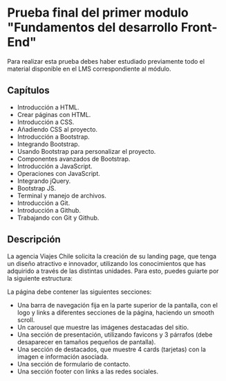 # Prueba final del primer modulo "Fundamentos del desarrollo Front-End"
Para realizar esta prueba debes haber estudiado previamente todo el material
disponible en el LMS correspondiente al módulo.
## Capítulos
- Introducción a HTML.
- Crear páginas con HTML.
- Introducción a CSS.
- Añadiendo CSS al proyecto.
- Introducción a Bootstrap.
- Integrando Bootstrap.
- Usando Bootstrap para personalizar el proyecto.
- Componentes avanzados de Bootstrap.
- Introducción a JavaScript.
- Operaciones con JavaScript.
- Integrando jQuery.
- Bootstrap JS.
- Terminal y manejo de archivos.
- Introducción a Git.
- Introducción a Github.
- Trabajando con Git y Github.
## Descripción
La agencia Viajes Chile solicita la creación de su landing page, que tenga un diseño atractivo
e innovador, utilizando los conocimientos que has adquirido a través de las distintas
unidades. Para esto, puedes guiarte por la siguiente estructura:

La página debe contener las siguientes secciones:
* Una barra de navegación fija en la parte superior de la pantalla, con el logo y links a
diferentes secciones de la página, haciendo un smooth scroll.
* Un carousel que muestre las imágenes destacadas del sitio.
* Una sección de presentación, utilizando favicons y 3 párrafos (debe desaparecer en
tamaños pequeños de pantalla).
* Una sección de destacados, que muestre 4 cards (tarjetas) con la imagen e
información asociada.
* Una sección de formulario de contacto.
* Una sección footer con links a las redes sociales.
